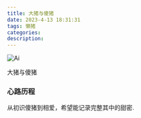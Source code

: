 ```yaml
---
title: 大猪与傻猪
date: 2023-4-13 18:31:31
tags: 懒猪
categories:
description:
---
```

![Ai](/images/ai.jpeg)

大猪与傻猪
<!--more-->

### 心路历程
从初识傻猪到相爱，希望能记录完整其中的甜密.

